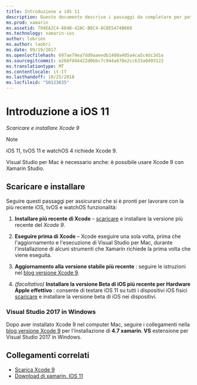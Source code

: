 ```yaml
---
title: Introduzione a iOS 11
description: Questo documento descrive i passaggi da completare per poter iniziare a sviluppare le app iOS 11. Illustra come scaricare Xcode e aggiornare Visual Studio 2017.
ms.prod: xamarin
ms.assetid: 794EA2C4-884B-42AC-B8C4-8C8E5474B660
ms.technology: xamarin-ios
author: lobrien
ms.author: laobri
ms.date: 09/19/2017
ms.openlocfilehash: 697ae79ea7dd9aaeedb1400a405a4ca5c4dc3d1e
ms.sourcegitcommit: e268fd44422d0bbc7c944a678e2cc633a0493122
ms.translationtype: MT
ms.contentlocale: it-IT
ms.lasthandoff: 10/25/2018
ms.locfileid: "50123635"
---
```

# <a name="getting-started-with-ios-11"></a>Introduzione a iOS 11

_Scaricare e installare Xcode 9_

> [!NOTE]
> iOS 11, tvOS 11 e watchOS 4 richiede Xcode 9.
>
> Visual Studio per Mac è necessario anche: è possibile usare Xcode 9 con Xamarin Studio.

## <a name="download-and-install"></a>Scaricare e installare

Seguire questi passaggi per assicurarsi che si è pronti per lavorare con la più recente iOS, tvOS e watchOS funzionalità:

1. **Installare più recente di Xcode** – [scaricare](https://developer.apple.com/download/) e installare la versione più recente del _Xcode 9_.

2. **Eseguire prima di Xcode** – Xcode eseguire una sola volta, prima che l'aggiornamento e l'esecuzione di Visual Studio per Mac, durante l'installazione di alcuni strumenti che Xamarin richiede la prima volta che viene eseguita.

3. **Aggiornamento alla versione stabile più recente** : seguire le istruzioni nel [blog versione Xcode 9](https://releases.xamarin.com/stable-release-15-3-5-with-xcode-9-support/).

4. _(facoltativo)_  **Installare la versione Beta di iOS più recente per Hardware Apple effettivo** : consente di testare iOS 11 su tutti i dispositivi iOS fisici [scaricare](https://developer.apple.com/download/) e installare la versione beta di iOS nei dispositivi.


### <a name="visual-studio-2017-on-windows"></a>Visual Studio 2017 in Windows

Dopo aver installato Xcode 9 nel computer Mac, seguire i collegamenti nella [blog versione Xcode 9](https://releases.xamarin.com/stable-release-15-3-5-with-xcode-9-support/) per l'installazione di **4.7 xamarin. VS** estensione per Visual Studio 2017 in Windows.


## <a name="related-links"></a>Collegamenti correlati

- [Scarica Xcode 9](https://developer.apple.com/download/)
- [Download di xamarin. IOS 11](https://releases.xamarin.com/stable-release-15-3-5-with-xcode-9-support/)
